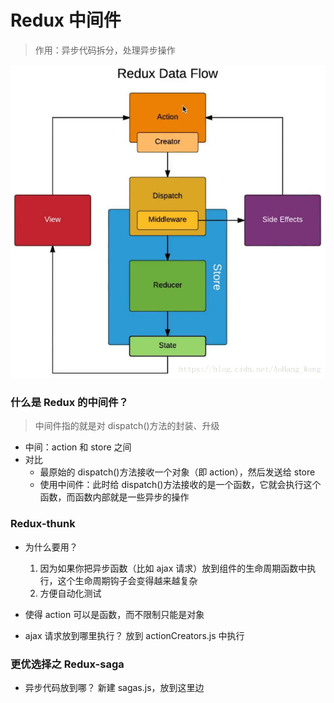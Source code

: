 # Redux 中间件

> 作用：异步代码拆分，处理异步操作

![Redux中间件图解](images/Redux中间件图解.png)

### 什么是 Redux 的中间件？

> 中间件指的就是对 dispatch()方法的封装、升级

- 中间：action 和 store 之间
- 对比
  - 最原始的 dispatch()方法接收一个对象（即 action），然后发送给 store
  - 使用中间件：此时给 dispatch()方法接收的是一个函数，它就会执行这个函数，而函数内部就是一些异步的操作

### Redux-thunk

- 为什么要用？

  1. 因为如果你把异步函数（比如 ajax 请求）放到组件的生命周期函数中执行，这个生命周期钩子会变得越来越复杂
  2. 方便自动化测试

- 使得 action 可以是函数，而不限制只能是对象

- ajax 请求放到哪里执行？
  放到 actionCreators.js 中执行

### 更优选择之 Redux-saga

- 异步代码放到哪？
  新建 sagas.js，放到这里边
